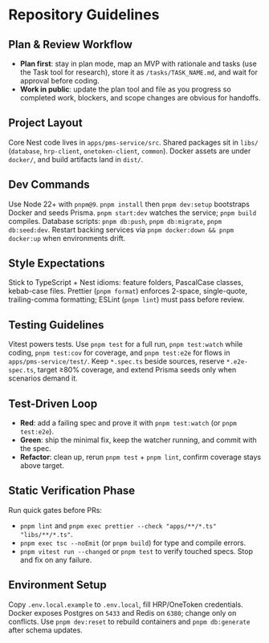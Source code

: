# Repository Guidelines

## Plan & Review Workflow

- **Plan first**: stay in plan mode, map an MVP with rationale and tasks (use the Task tool for research), store it as `/tasks/TASK_NAME.md`, and wait for approval before coding.
- **Work in public**: update the plan tool and file as you progress so completed work, blockers, and scope changes are obvious for handoffs.

## Project Layout

Core Nest code lives in `apps/pms-service/src`. Shared packages sit in `libs/` (`database`, `hrp-client`, `onetoken-client`, `common`). Docker assets are under `docker/`, and build artifacts land in `dist/`.

## Dev Commands

Use Node 22+ with `pnpm@9`. `pnpm install` then `pnpm dev:setup` bootstraps Docker and seeds Prisma. `pnpm start:dev` watches the service; `pnpm build` compiles. Database scripts: `pnpm db:push`, `pnpm db:migrate`, `pnpm db:seed:dev`. Restart backing services via `pnpm docker:down && pnpm docker:up` when environments drift.

## Style Expectations

Stick to TypeScript + Nest idioms: feature folders, PascalCase classes, kebab-case files. Prettier (`pnpm format`) enforces 2-space, single-quote, trailing-comma formatting; ESLint (`pnpm lint`) must pass before review.

## Testing Guidelines

Vitest powers tests. Use `pnpm test` for a full run, `pnpm test:watch` while coding, `pnpm test:cov` for coverage, and `pnpm test:e2e` for flows in `apps/pms-service/test/`. Keep `*.spec.ts` beside sources, reserve `*.e2e-spec.ts`, target ≥80% coverage, and extend Prisma seeds only when scenarios demand it.

## Test-Driven Loop

- **Red**: add a failing spec and prove it with `pnpm test:watch` (or `pnpm test:e2e`).
- **Green**: ship the minimal fix, keep the watcher running, and commit with the spec.
- **Refactor**: clean up, rerun `pnpm test` + `pnpm lint`, confirm coverage stays above target.

## Static Verification Phase

Run quick gates before PRs:

- `pnpm lint` and `pnpm exec prettier --check "apps/**/*.ts" "libs/**/*.ts"`.
- `pnpm exec tsc --noEmit` (or `pnpm build`) for type and compile errors.
- `pnpm vitest run --changed` or `pnpm test` to verify touched specs.
  Stop and fix on any failure.

## Environment Setup

Copy `.env.local.example` to `.env.local`, fill HRP/OneToken credentials. Docker exposes Postgres on `5433` and Redis on `6380`; change only on conflicts. Use `pnpm dev:reset` to rebuild containers and `pnpm db:generate` after schema updates.
